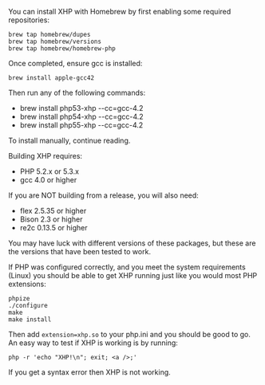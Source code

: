 You can install XHP with Homebrew by first enabling some required
repositories:

  ```
  brew tap homebrew/dupes
  brew tap homebrew/versions
  brew tap homebrew/homebrew-php
  ```

Once completed, ensure gcc is installed:

  ```
  brew install apple-gcc42
  ```

Then run any of the following commands:

  * brew install php53-xhp --cc=gcc-4.2
  * brew install php54-xhp --cc=gcc-4.2
  * brew install php55-xhp --cc=gcc-4.2

To install manually, continue reading.

Building XHP requires:

  * PHP 5.2.x or 5.3.x
  * gcc 4.0 or higher

If you are NOT building from a release, you will also need:

  * flex 2.5.35 or higher
  * Bison 2.3 or higher
  * re2c 0.13.5 or higher

You may have luck with different versions of these packages, but these are the
versions that have been tested to work.

If PHP was configured correctly, and you meet the system requirements (Linux)
you should be able to get XHP running just like you would most PHP extensions:

  ```
  phpize
  ./configure
  make
  make install
  ```

Then add `extension=xhp.so` to your php.ini and you should be good to go. An
easy way to test if XHP is working is by running:

  ```
  php -r 'echo "XHP!\n"; exit; <a />;'
  ```

If you get a syntax error then XHP is not working.

